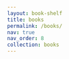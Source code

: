 ```yaml
---
layout: book-shelf
title: books
permalink: /books/
nav: true
nav_order: 8
collection: books
---
```

